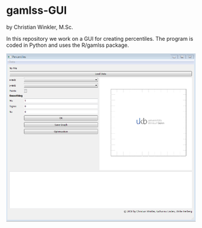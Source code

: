 # gamlss-GUI
by Christian Winkler, M.Sc.

In this repository we work on a GUI for creating percentiles. The program is coded in Python and uses the R/gamlss package.

![gamlss-gui](gamlss_gui.PNG)
